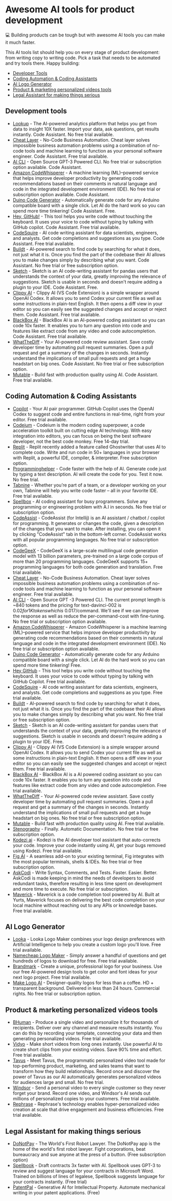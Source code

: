# Awesome AI tools for product development

💻 Building products can be tough but with awesome AI tools you can make it much faster.

This AI tools list should help you on every stage of product development: from writing copy to writing code. Pick a task that needs to be automated and try tools there. Happy building:

- [Developer Tools](https://github.com/LisaDziuba/Awesome-AI-tools-for-product-development/edit/main/README.md#development-tools)
- [Coding Automation & Coding Assistants](https://github.com/LisaDziuba/Awesome-AI-tools-for-product-development/edit/main/README.md#coding-automation--coding-assistants)
- [AI Logo Generator](https://github.com/LisaDziuba/Awesome-AI-tools-for-product-development/edit/main/README.md#ai-logo-generator)
- [Product & marketing personalized videos tools](https://github.com/LisaDziuba/Awesome-AI-tools-for-product-development/edit/main/README.md#product--marketing-personalized-videos-tools)
- [Legal Assistant for making things serious](https://github.com/LisaDziuba/Awesome-AI-tools-for-product-development/edit/main/README.md#legal-assistant-for-making-things-serious)




## Development tools

- [Lookup](https://app.uselookup.com) - The AI-powered analytics platform that helps you get from data to insight 10X faster. Import your data, ask questions, get results instantly. Code Assistant. No free trial available.
- [Cheat Layer](https://cheatlayer.com/) - No-Code Business Automation. Cheat layer solves impossible business automation problems using a combination of no-code tools and machine learning to function as your personal software engineer. Code Assistant. Free trial available.
- [AI CLI](https://github.com/abhagsain) - Open Source GPT-3 Powered CLI. No free trial or subscription option available. Code Assistant.
- [Amazon CodeWhisperer](https://aws.amazon.com/codewhisperer/) - A machine learning (ML)–powered service that helps improve developer productivity by generating code recommendations based on their comments in natural language and code in the integrated development environment (IDE). No free trial or subscription option available. Code Assistant.
- [Duino Code Generator](https://www.duinocodegenerator.com/) - Automatically generate code for any Arduino compatible board with a single click. Let AI do the hard work so you can spend more time tinkering! Code Assistant. Free.
- [Hey, GitHub!](https://githubnext.com/projects/hey-github) - This tool helps you write code without touching the keyboard. It uses your voice to code without typing by talking with GitHub copilot. Code Assistant. Free trial available.
- [CodeSquire](https://codesquire.ai) - AI code writing assistant for data scientists, engineers, and analysts. Get code completions and suggestions as you type. Code Assistant. Free trial available.
- [Buildt](https://www.buildt.ai) - AI-powered search to find code by searching for what it does, not just what it is. Once you find the part of the codebase their AI allows you to make changes simply by describing what you want. Code Assistant. No free trial or free subscription option.
- [Sketch](https://github.com/approximatelabs/sketch) - Sketch is an AI code-writing assistant for pandas users that understands the context of your data, greatly improving the relevance of suggestions. Sketch is usable in seconds and doesn't require adding a plugin to your IDE. Code Assistant. Free.
- [Clippy AI](https://marketplace.visualstudio.com/items?itemName=clippy-ai) - Clippy AI (VS Code Extension) is a simple wrapper around OpenAI Codex. It allows you to send Codex your current file as well as some instructions in plain-text English. It then opens a diff view in your editor so you can easily see the suggested changes and accept or reject them. Code Assistant. Free trial available.
- [BlackBox AI](https://www.useblackbox.io/) - BlackBox AI is an AI-powered coding assistant so you can code 10x faster. It enables you to turn any question into code and features like extract code from any video and code autocompletion. Code Assistant. Free trial available.
- [WhatTheDiff](https://whatthediff.ai) - Your AI-powered code review assistant. Save costly developer time by automating pull request summaries. Open a pull request and get a summary of the changes in seconds. Instantly understand the implications of small pull requests and get a huge headstart on big ones. Code Assistant. No free trial or free subscription option.
- [Mutable](https://mutable.ai) - Build fast with production quality using AI. Code Assistant. Free trial available.


## Coding Automation & Coding Assistants

* [Copilot](https://github.com/features/copilot) - Your AI pair programmer. GitHub Copilot uses the OpenAI Codex to suggest code and entire functions in real-time, right from your editor. Free trial available.
* [Codeium](https://www.codeium.com/) - Codeium is the modern coding superpower, a code acceleration toolkit built on cutting edge AI technology. With easy integration into editors, you can focus on being the best software developer, not the best code monkey. Free 14-day trial.
* [Replit](https://replit.com) - Replit recently added a feature called Ghostwriter that uses AI to complete code. Write and run code in 50+ languages in your browser with Replit, a powerful IDE, compiler, & interpreter. Free subscription option.
* [Programminghelper](https://www.programming-helper.com/) - Code faster with the help of AI. Generate code just by typing a text description. AI will create the code for you. Test it now. No free trial.
* [Tabnine](https://www.tabnine.com/) - Whether you’re part of a team, or a developer working on your own, Tabnine will help you write code faster – all in your favorite IDE. Free trial available.
* [Spellbox](https://spellbox.app/) - AI coding assistant for busy programmers. Solve any programming or engineering problem with A.I in seconds. No free trial or subscription option.
* [CodeAssist](https://plugins.jetbrains.com/plugin/20085-codeassist) - CodeAssist (for Intellij) is an AI assistant / chatbot / copilot for programming. It generates or changes the code, given a description of the changes that you want to make. After installing, you can open it by clicking "CodeAssist" tab in the bottom-left corner. CodeAssist works with all popular programming languages. No free trial or subscription option.
* [CodeGeeX](https://huggingface.co/spaces/THUDM/CodeGeeX) - CodeGeeX is a large-scale multilingual code generation model with 13 billion parameters, pre-trained on a large code corpus of more than 20 programming languages. CodeGeeX supports 15+ programming languages for both code generation and translation. Free trial available.
* [Cheat Layer](https://cheatlayer.com/) - No-Code Business Automation. Cheat layer solves impossible business automation problems using a combination of no-code tools and machine learning to function as your personal software engineer. Free trial available.
* [AI CLI](https://github.com/abhagsain) - Open Source GPT -3 Powered CLI. The current prompt length is ~840 tokens and the pricing for text-davinci-002 is $0.02 for 1K tokens which is ~$0.017/command. We'll see if we can improve the response as well as reduce the per-command-cost with fine-tuning. No free trial or subscription option available.
* [Amazon CodeWhisperer](https://aws.amazon.com/codewhisperer/) - Amazon CodeWhisperer is a machine learning (ML)–powered service that helps improve developer productivity by generating code recommendations based on their comments in natural language and code in the integrated development environment (IDE). No free trial or subscription option available.
* [Duino Code Generator](https://www.duinocodegenerator.com/) - Automatically generate code for any Arduino compatible board with a single click. Let AI do the hard work so you can spend more time tinkering! Free.
* [Hey GitHub](https://githubnext.com/projects/hey-github) - This tool helps you write code without touching the keyboard. It uses your voice to code without typing by talking with GitHub Copilot. Free trial available.
* [CodeSquire](https://codesquire.ai) - AI code writing assistant for data scientists, engineers, and analysts. Get code completions and suggestions as you type. Free trial available.
* [Buildt](https://www.buildt.ai) - AI-powered search to find code by searching for what it does, not just what it is. Once you find the part of the codebase their AI allows you to make changes simply by describing what you want. No free trial or free subscription option.
* [Sketch](https://github.com/approximatelabs/sketch) - Sketch is an AI code-writing assistant for pandas users that understands the context of your data, greatly improving the relevance of suggestions. Sketch is usable in seconds and doesn't require adding a plugin to your IDE. Free.
* [Clippy AI](https://marketplace.visualstudio.com/items?itemName=clippy-ai) - Clippy AI (VS Code Extension) is a simple wrapper around OpenAI Codex. It allows you to send Codex your current file as well as some instructions in plain-text English. It then opens a diff view in your editor so you can easily see the suggested changes and accept or reject them. Free trial available.
* [BlackBox AI](https://www.useblackbox.io/) - BlackBox AI is a AI powered coding assistant so you can code 10x faster. It enables you to turn any question into code and features like extract code from any video and code autocompletion. Free trial available.
* [WhatTheDiff](https://whatthediff.ai) - Your AI-powered code review assistant. Save costly developer time by automating pull request summaries. Open a pull request and get a summary of the changes in seconds. Instantly understand the implications of small pull requests and get a huge headstart on big ones. No free trial or free subscription option.
* [Mutable](https://mutable.ai) - Build fast with production quality using AI. Free trial available.
* [Stenography](https://stenography.dev/) - Finally. Automatic Documentation. No free trial or free subscription option.
* [Kodezi ai](https://kodezi.com/) - Kodezi is the AI developer tool assistant that auto-corrects your code. Improve your code instantly using AI, get your bugs removed using Kodezi. Free trial available.
* [Fig AI](https://fig.io/user-manual/ai) - A seamless add-on to your existing terminal, Fig integrates with the most popular terminals, shells & IDEs. No free trial or free subscription option.
* [AskCodi](https://www.askcodi.com) - Write Syntax, Comments, and Tests. Faster. Easier. Better. AskCodi is made keeping in mind the needs of developers to avoid redundant tasks, therefore resulting in less time spent on development and more time to execute. No free trial or subscription.
* [Maverick](https://marketplace.visualstudio.com/items?itemName=YurtsAI.maverick&) - Maverick is a code completion tool powered by AI. Built at Yurts, Maverick focuses on delivering the best code completion on your local machine without reaching out to any APIs or knowledge bases. Free trial available.



## AI Logo Generator

* [Looka](https://looka.grsm.io) - Looka Logo Maker combines your logo design preferences with Artificial Intelligence to help you create a custom logo you'll love. Free trial available.
* [Namecheap Logo Maker](https://namecheap.com) - Simply answer a handful of questions and get hundreds of logos to download for free. Free trial available.
* [Brandmark](https://brandmark.io) - Create a unique, professional logo for your business. Use our free AI-powered design tools to get color and font ideas for your next logo project. Free trial available.
* [Make Logo AI](https://makelogoai.com) - Designer-quality logos for less than a coffee. HD + transparent background. Delivered in less than 24 hours. Commercial rights. No free trial or subscription option.


## Product & marketing personalized videos tools

* [BHuman](https://bhuman.ai) - Produce a single video and personalize it for thousands of recipients. Deliver over any channel and measure results instantly. You can do this by recording your template, connecting your data and then generating personalized videos. Free trial available.
* [Vidyo](https://vidyo.ai) - Make short videos from long ones instantly. Use powerful AI to create short clips from your existing videos. Save 90% time and effort. Free trial available.
* [Tavus](https://tavus.io) - Meet Tavus, the programmatic personalized video tool made for top-performing product, marketing, and sales teams that want to transform how they build relationships. Record once and discover the power of Tavus as our AI automatically generates personalized videos for audiences large and small. No free trial.
* [Windsor](https://windsor.io) - Send a personal video to every single customer so they never forget your brand. Record one video, and Windsor's AI sends out millions of personalized copies to your customers. Free trial available.
* [Rephrase](https://rephrase.ai) - Rephrase's technology enables hyper-personalized video creation at scale that drive engagement and business
 efficiencies. Free trial available.



## Legal Assistant for making things serious

* [DoNotPay](https://donotpay.com) - The World's First Robot Lawyer. The DoNotPay app is the home of the world's first robot lawyer. Fight corporations, beat bureaucracy and sue anyone at the press of a button. (Free subscription option)
* [Spellbook](https://spellbook.legal) - Draft contracts 3x faster with AI. Spellbook uses GPT-3 to review and suggest language for your contracts in Microsoft Word. Trained on billions of lines of legalese, Spellbook suggests language for your contracts instantly. (Free trial)
* [PatentPal](https://patentpal.com/) - Generative AI for Intellectual Property. Automate mechanical writing in your patent applications. (Free)
